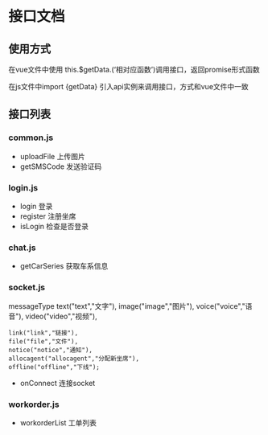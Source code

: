 # 接口文档

## 使用方式
在vue文件中使用 this.$getData.(‘相对应函数’)调用接口，返回promise形式函数

在js文件中import {getData} 引入api实例来调用接口，方式和vue文件中一致

## 接口列表


### common.js
* uploadFile    上传图片
* getSMSCode    发送验证码

### login.js
* login  登录
* register  注册坐席
* isLogin   检查是否登录

### chat.js
* getCarSeries 获取车系信息

### socket.js
  messageType 
    text("text","文字"),
	image("image","图片"),
	voice("voice","语音"),
	video("video","视频"),
	
	link("link","链接"),
	file("file","文件"),
	notice("notice","通知"),
	allocagent("allocagent","分配新坐席"),
	offline("offline","下线");
* onConnect    连接socket

### workorder.js
* workorderList    工单列表


